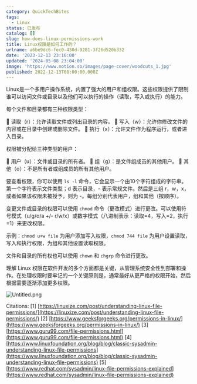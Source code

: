 ```yaml
---
category: QuickTechBites
tags:
  - Linux
status: 已发布
catalog: []
slug: how-does-linux-permissions-work
title: Linux权限是如何工作的？
urlname: a6be9dc6-fec0-430d-9281-3f26d520b332
date: '2023-12-13 23:16:00'
updated: '2024-05-08 23:04:00'
image: 'https://www.notion.so/images/page-cover/woodcuts_1.jpg'
published: 2022-12-13T08:00:00.000Z
---
```


Linux是一个多用户操作系统，内置了强大的用户和组权限。这些权限提供了限制谁可以访问文件或目录以及他们可以执行的操作（读取，写入或执行）的能力。


每个文件和目录都有三种权限类型：


🔸 读取（r）：允许读取文件或列出目录的内容。
🔸 写入（w）：允许你修改文件的内容或在目录中创建或删除文件。
🔸 执行（x）：允许文件作为程序运行，或者进入目录。


权限被分配给三种类型的用户：


🔸 用户（u）：文件或目录的所有者。
🔸 组（g）：是文件组成员的其他用户。
🔸 其他（o）：不是所有者或组成员的所有其他用户。


要查看权限，你可以使用 `ls -l` 命令，它会显示一个由10个字符组成的字符串。第一个字符表示文件类型；d 表示目录，- 表示常规文件。然后是三组 r，w，x，或者如果该权限未被授予，则为 -。每组分别代表用户，组和其他（按顺序）。


变更文件或目录的权限可以使用 `chmod` 命令（更改模式）进行更改。可以使用符号模式（u/g/o/a +/- r/w/x）或数字模式（八进制表示：读取=4，写入=2，执行=1）来更改权限。


示例：`chmod u+w file` 为用户添加写入权限，`chmod 744 file` 为用户设置读取，写入和执行权限，为组和其他设置读取权限。


文件和目录的所有权也可以使用 `chown` 和 `chgrp` 命令进行更改。


理解 Linux 权限在软件开发的多个方面都是关键，从管理系统安全性到部署和操作。在处理权限时要牢记的一个关键原则是，通常最好从更严格的权限开始，然后根据需要逐渐添加更多权限。


![Untitled.png](https://prod-files-secure.s3.us-west-2.amazonaws.com/5d24fe63-e567-4804-86f9-9fdc62e13082/332b89ee-9c33-4950-8a69-32c3d1ff2c69/Untitled.png?X-Amz-Algorithm=AWS4-HMAC-SHA256&X-Amz-Content-Sha256=UNSIGNED-PAYLOAD&X-Amz-Credential=ASIAZI2LB466TORYFJI6%2F20250406%2Fus-west-2%2Fs3%2Faws4_request&X-Amz-Date=20250406T213230Z&X-Amz-Expires=3600&X-Amz-Security-Token=IQoJb3JpZ2luX2VjENP%2F%2F%2F%2F%2F%2F%2F%2F%2F%2FwEaCXVzLXdlc3QtMiJGMEQCIEh1qtC6TM1Gt5GmXAxm8zHhwYnIM4ZV75Nwv%2FfGlC1cAiBQfLUNgB5VTBwPCyO7lCrUPqkcAyJluh%2FSRiNVLgq%2FYyr%2FAwhMEAAaDDYzNzQyMzE4MzgwNSIMqMSFfaVa%2Bn6cyI1MKtwDMM39EvZEW9jPK3QMBHrrJqgiZikye7hITHDUDvEDOryDZsCZx45Li%2FOk4gyHXDNThX2FDj6R3vsxjthbjW1U2YTgsAF%2Fc1Jg3vnEbTzmB2nRf51q7KVdgd4XF4%2FQmsu%2BEQkD7lCuXpouW502eR6GIduL5WlNra0BMauVE%2Bq8HFxlPN2vnN7Sb7o%2FhVQqPEvAxezCc2zYuY47o1Jc9Ojx6poxBgSLlMgo9dIseIe8Yq73RQMKUReq8higQTRgV1ENYDkidBT2IJVtVzOA897bElZXch9eKVe6Dn6%2BGol6cn2USXDQPcAKcTxGrxPZoQ50Ce%2FWTxBqi4OKI8AOZPTJAal4cGn2EE%2BsDLfWVlksUM84GbI%2FY%2BXjT%2Bwl%2Fdh4M5ZOZXL3hsaVgsWKKXFvQ5X804N%2BWgDS5UYU6q%2B7BHzuBj%2BuO4s0Q2m4LH7tlODQa8RCV8Tc%2F7FuVtHrwGmRtEUyL%2FW3YOFuHxZRd4mUXvXuuXCLzQ8LppbsFMUsnlOdWvnZoXWbI2ac%2Bu%2F6MQk8lU982j3JHcotgXUJ7L96y%2FVjqzXVd%2BhIra91V5GVxKM8G15bMRpM%2FHdspdb5ZoGLqeHL%2B%2F372Hdk3nE0Yh2E4GcWeSGaWSRIE%2B22LfrLPrwwtZzLvwY6pgGaoApsCSNw2HmdpGp0Rp05kxjVR1ArGcbGUw7LP1IF0e6WO6aW5zBaKs6TV%2BrSHX8QdQdo3%2Bby5WiGbQRTrf9%2FdqVsE2fDYbpkiST99Oyq5VKv2BOF50PAHOdThIdn7KFuA8kwd6v4zVFzfrZIFNCk6LhwCUBHtD%2FAMllp3%2BfyolzpSBl%2B6rgCDgR6otfPobbrxuJdlW6OSIoR9zHVCP%2Fr%2FiXxmjrv&X-Amz-Signature=be0eb5cb74c40b988c4be3459722f816e7d96326043b7a056a068dd2168d5571&X-Amz-SignedHeaders=host&x-id=GetObject)


Citations:
[1] [https://linuxize.com/post/understanding-linux-file-permissions/](https://linuxize.com/post/understanding-linux-file-permissions/)
[2] [https://www.geeksforgeeks.org/permissions-in-linux/](https://www.geeksforgeeks.org/permissions-in-linux/)
[3] [https://www.guru99.com/file-permissions.html](https://www.guru99.com/file-permissions.html)
[4] [https://www.linuxfoundation.org/blog/blog/classic-sysadmin-understanding-linux-file-permissions](https://www.linuxfoundation.org/blog/blog/classic-sysadmin-understanding-linux-file-permissions)
[5] [https://www.redhat.com/sysadmin/linux-file-permissions-explained](https://www.redhat.com/sysadmin/linux-file-permissions-explained)

